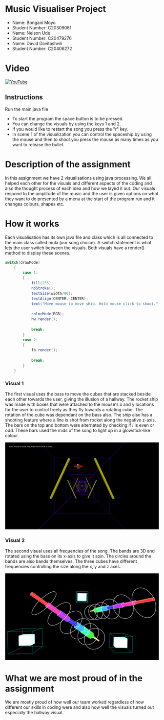 # Music Visualiser Project
- Name: Bongani Moyo
- Student Number: C20309081
- Name: Nelson Ude
- Student Number: C20479276
- Name: David Davitashvili
- Student Number: C20406272

# Video
[![YouTube](http://img.youtube.com/vi/GHtYQEfOZCk/0.jpg)](https://youtu.be/GHtYQEfOZCk)

## Instructions
Run the main.java file 
- To start the program the space button is to be pressed.
- You can change the visuals by using the keys 1 and 2.
- If you would like to restart the song you press the "r" key.
- In scene 1 of the visualization you can control the spaceship by using the mouse and then to shoot you press the mouse as many times as you want to release the bullet.

# Description of the assignment
In this assignment we have 2 visualisations using java processing. We all helped each other for the visuals and different aspects of the coding and also the thought process of each idea and how we layed it out. Our visuals respond to the amplitude of the music and the user is given options on what they want to do presented by a menu at the start of the program run and it changes colours, shapes etc.

# How it works
Each visualisation has its own java file and class which is all connected to the main class called mula (our song choice). A switch statement is what lets the user switch between the visuals. Both visuals have a render() method to display these scenes.

```Java
switch(drawMode)
	{
		case 1:
		{
			fill(255);
			noStroke();
			textSize(width/90);
			textAlign(CENTER, CENTER);
			text("Move mouse to move ship. Hold mouse click to shoot.",width/6,height/22);
			
			colorMode(RGB);
			hw.render();

			break;
		}
		case 2:
		{
			fb.render();

			break;
		}
	}
```
### Visual 1
The first visual uses the bass to move the cubes that are stacked beside each other towards the user, giving the illusion of a hallway. The rocket ship was made with boxes that were attached to the mouse's x and y locations for the user to control freely as they fly towards a rotating cube. The rotation of the cube was dependant on the bass also. The ship also has a shooting feature where a line is shot from rocket along the negative z-axis. The bars on the top and bottom were alternated by checking if *i* is even or odd. These bars used the mids of the song to light up in a glowstick-like colour.

![An image](images/visual1.png)

### Visual 2
The second visual uses all frequencies of the song. The bands are 3D and rotated using the bass on its x-axis to give it spin. The circles around the bands are also bands themselves. The three cubes have different frequencies controlling the size along the x, y and z axes. 

![An image](images/visual2.PNG)

# What we are most proud of in the assignment
We are mostly proud of how well our team worked regardless of how different our skills in coding were and also how well the visuals turned out especially the hallway visual.